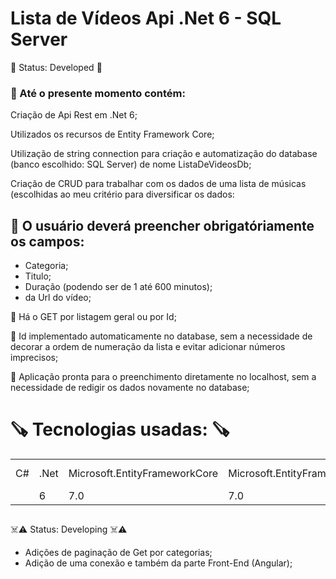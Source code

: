 #
<h1>Lista de Vídeos Api .Net 6 - SQL Server</h1>



🚀 <h> Status: Developed <h> 🚀

### 📌 Até o presente momento contém: 

<p> Criação de Api Rest em .Net 6;

<p> Utilizados os recursos de Entity Framework Core;

<p> Utilização de string connection para criação e automatização do database (banco escolhido: SQL Server) de nome ListaDeVideosDb;

<p> Criação de CRUD para trabalhar com os dados de uma lista de músicas (escolhidas ao meu critério para diversificar os dados:

## 📌 O usuário deverá preencher obrigatóriamente os campos:
+ Categoria;
+ Titulo;
+ Duração (podendo ser de 1 até 600 minutos);
+ da Url do vídeo;

<p> 📌 Há o GET por listagem geral ou por  Id;

<p> 📌 Id implementado automaticamente no database, sem a necessidade de decorar a ordem de numeração da lista e evitar adicionar números imprecisos;

<p> 📌 Aplicação pronta para o preenchimento diretamente no localhost, sem a necessidade de redigir os dados novamente no database;

#
<h1> 🪚 Tecnologias usadas: 🪚 </h1> 
<table>
<tr>
<td>C#</td>
<td>.Net</td>
<td>Microsoft.EntityFrameworkCore</td>
<td>Microsoft.EntityFrameworkCore.SqlServer</td>
<td>Microsoft.EntityFrameworkCore.Tools</td>
<td>SQL Server</td>
</tr>
<tr>
<td></td>
<td> 6 </td>
<td> 7.0 </td>
<td> 7.0 </td>
<td> 7.0 </td>
<td>2019</td>
</tr>
</table>

##
☠️⚠️ <h> Status: Developing <h> ☠️⚠️



+ Adições de paginação de Get por categorias;
+ Adição de uma conexão e também da parte Front-End (Angular);
